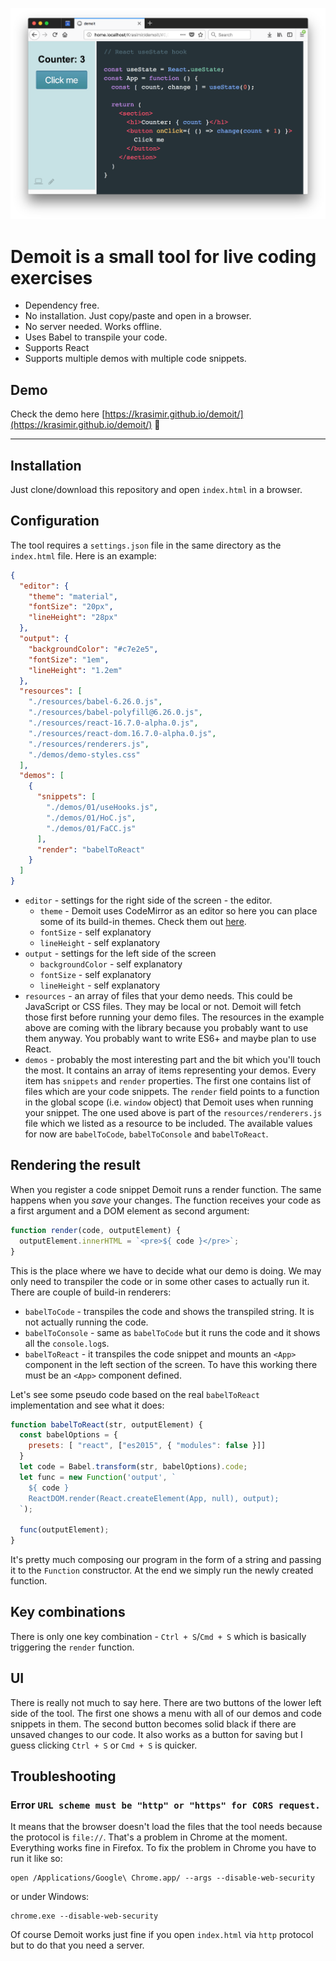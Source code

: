 ![demoit](./demoit.png)

# **Demoit** is a small tool for live coding exercises <!-- omit in toc -->

* Dependency free.
* No installation. Just copy/paste and open in a browser.
* No server needed. Works offline.
* Uses Babel to transpile your code.
* Supports React
* Supports multiple demos with multiple code snippets.

## Demo

Check the demo here [https://krasimir.github.io/demoit/](https://krasimir.github.io/demoit/) :rocket:

---

## Installation

Just clone/download this repository and open `index.html` in a browser.

## Configuration

The tool requires a `settings.json` file in the same directory as the `index.html` file. Here is an example:

```json
{
  "editor": {
    "theme": "material",
    "fontSize": "20px",
    "lineHeight": "28px"
  },
  "output": {
    "backgroundColor": "#c7e2e5",
    "fontSize": "1em",
    "lineHeight": "1.2em"
  },
  "resources": [
    "./resources/babel-6.26.0.js",
    "./resources/babel-polyfill@6.26.0.js",
    "./resources/react-16.7.0-alpha.0.js",
    "./resources/react-dom.16.7.0-alpha.0.js",
    "./resources/renderers.js",
    "./demos/demo-styles.css"
  ],
  "demos": [
    {
      "snippets": [
        "./demos/01/useHooks.js",
        "./demos/01/HoC.js",
        "./demos/01/FaCC.js"
      ],
      "render": "babelToReact"
    }
  ]
}
```

* `editor` - settings for the right side of the screen - the editor.
  * `theme` - Demoit uses CodeMirror as an editor so here you can place some of its build-in themes. Check them out [here](https://codemirror.net/demo/theme.html).
  * `fontSize` - self explanatory
  * `lineHeight` - self explanatory
* `output` - settings for the left side of the screen
  * `backgroundColor` - self explanatory
  * `fontSize` - self explanatory
  * `lineHeight` - self explanatory
* `resources` - an array of files that your demo needs. This could be JavaScript or CSS files. They may be local or not. Demoit will fetch those first before running your demo files. The resources in the example above are coming with the library because you probably want to use them anyway. You probably want to write ES6+ and maybe plan to use React.
* `demos` - probably the most interesting part and the bit which you'll touch the most. It contains an array of items representing your demos. Every item has `snippets` and `render` properties. The first one contains list of files which are your code snippets. The `render` field points to a function in the global scope (i.e. `window` object) that Demoit uses when running your snippet. The one used above is part of the `resources/renderers.js` file which we listed as a resource to be included. The available values for now are `babelToCode`, `babelToConsole` and `babelToReact`.

## Rendering the result

When you register a code snippet Demoit runs a render function. The same happens when you _save_ your changes. The function receives your code as a first argument and a DOM element as second argument:

```js
function render(code, outputElement) {
  outputElement.innerHTML = `<pre>${ code }</pre>`;
}

```

This is the place where we have to decide what our demo is doing. We may only need to transpiler the code or in some other cases to actually run it. There are couple of build-in renderers:

* `babelToCode` - transpiles the code and shows the transpiled string. It is not actually running the code.
* `babelToConsole` - same as `babelToCode` but it runs the code and it shows all the `console.log`s.
* `babelToReact` - it transpiles the code snippet and mounts an `<App>` component in the left section of the screen. To have this working there must be an `<App>` component defined.

Let's see some pseudo code based on the real `babelToReact` implementation and see what it does:

```js
function babelToReact(str, outputElement) {
  const babelOptions = {
    presets: [ "react", ["es2015", { "modules": false }]]
  }
  let code = Babel.transform(str, babelOptions).code;
  let func = new Function('output', `
    ${ code }
    ReactDOM.render(React.createElement(App, null), output);
  `);

  func(outputElement);
}
```

It's pretty much composing our program in the form of a string and passing it to the `Function` constructor. At the end we simply run the newly created function.

## Key combinations

There is only one key combination - `Ctrl + S`/`Cmd + S` which is basically triggering the `render` function.

## UI

There is really not much to say here. There are two buttons of the lower left side of the tool. The first one shows a menu with all of our demos and code snippets in them. The second button becomes solid black if there are unsaved changes to our code. It also works as a button for saving but I guess clicking `Ctrl + S` or `Cmd + S` is quicker.

## Troubleshooting

### Error `URL scheme must be "http" or "https" for CORS request.`

It means that the browser doesn't load the files that the tool needs because the protocol is `file://`. That's a problem in Chrome at the moment. Everything works fine in Firefox. To fix the problem in Chrome you have to run it like so:

```
open /Applications/Google\ Chrome.app/ --args --disable-web-security
```
or under Windows:
```
chrome.exe --disable-web-security
```

Of course Demoit works just fine if you open `index.html` via `http` protocol but to do that you need a server.
